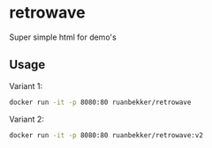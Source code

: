 # retrowave

Super simple html for demo's

## Usage

Variant 1:

```bash
docker run -it -p 8080:80 ruanbekker/retrowave
```

Variant 2:

```bash
docker run -it -p 8080:80 ruanbekker/retrowave:v2
```
